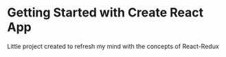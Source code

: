 # Getting Started with Create React App

Little project created to refresh my mind with the concepts of React-Redux
